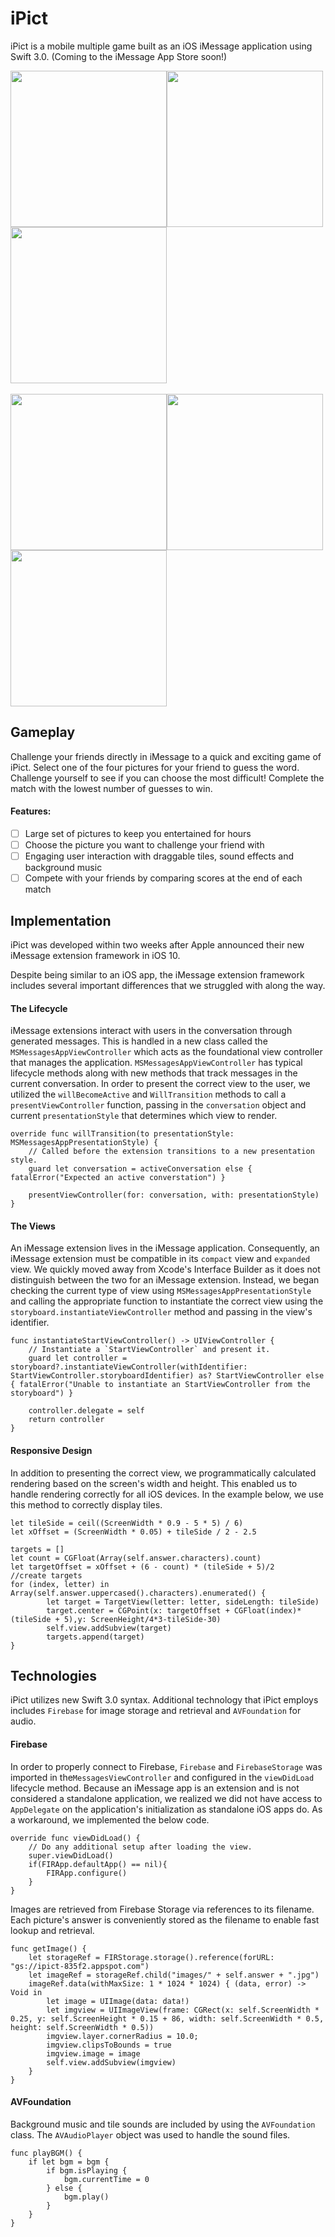 # iPict
iPict is a mobile multiple game built as an iOS iMessage application using Swift 3.0. (Coming to the iMessage App Store soon!)

<img src="https://github.com/Jlinnister/iPict/blob/master/screenshots/start.png?raw=true" width=250 ><img src="https://github.com/Jlinnister/iPict/blob/master/screenshots/new.png?raw=true" width=250 ><img src="https://github.com/Jlinnister/iPict/blob/master/screenshots/message.png?raw=true" width=250 >
<br><br>
<img src="https://github.com/Jlinnister/iPict/blob/master/screenshots/turn.png?raw=true" width=250 ><img src="https://github.com/Jlinnister/iPict/blob/master/screenshots/goodjob.png?raw=true" width=250 ><img src="https://github.com/Jlinnister/iPict/blob/master/screenshots/win.png?raw=true" width=250 >

## Gameplay
Challenge your friends directly in iMessage to a quick and exciting game of iPict. Select one of the four pictures for your friend to guess the word. Challenge yourself to see if you can choose the most difficult! Complete the match with the lowest number of guesses to win.

#### Features:
- [ ] Large set of pictures to keep you entertained for hours
- [ ] Choose the picture you want to challenge your friend with
- [ ] Engaging user interaction with draggable tiles, sound effects and background music
- [ ] Compete with your friends by comparing scores at the end of each match

## Implementation
iPict was developed within two weeks after Apple announced their new iMessage extension framework in iOS 10.

Despite being similar to an iOS app, the iMessage extension framework includes several important differences that we struggled with along the way.

#### The Lifecycle
iMessage extensions interact with users in the conversation through generated messages. This is handled in a new class called the `MSMessagesAppViewController` which acts as the foundational view controller that manages the application. `MSMessagesAppViewController` has typical lifecycle methods along with new methods that track messages in the current conversation. In order to present the correct view to the user, we utilized the `willBecomeActive` and `WillTransition` methods to call a `presentViewController` function, passing in the `conversation` object and current `presentationStyle` that determines which view to render.

```
override func willTransition(to presentationStyle: MSMessagesAppPresentationStyle) {
    // Called before the extension transitions to a new presentation style.
    guard let conversation = activeConversation else { fatalError("Expected an active converstation") }

    presentViewController(for: conversation, with: presentationStyle)
}
```
#### The Views
An iMessage extension lives in the iMessage application. Consequently, an iMessage extension must be compatible in its `compact` view and `expanded` view. We quickly moved away from Xcode's Interface Builder as it does not distinguish between the two for an iMessage extension. Instead, we began checking the current type of view using `MSMessagesAppPresentationStyle` and calling the appropriate function to instantiate the correct view using the `storyboard.instantiateViewController` method and passing in the view's identifier.

```
func instantiateStartViewController() -> UIViewController {
    // Instantiate a `StartViewController` and present it.
    guard let controller = storyboard?.instantiateViewController(withIdentifier: StartViewController.storyboardIdentifier) as? StartViewController else { fatalError("Unable to instantiate an StartViewController from the storyboard") }

    controller.delegate = self
    return controller
}
```

#### Responsive Design
In addition to presenting the correct view, we programmatically calculated rendering based on the screen's width and height. This enabled us to handle rendering correctly for all iOS devices. In the example below, we use this method to correctly display tiles.

```
let tileSide = ceil((ScreenWidth * 0.9 - 5 * 5) / 6)
let xOffset = (ScreenWidth * 0.05) + tileSide / 2 - 2.5

targets = []
let count = CGFloat(Array(self.answer.characters).count)
let targetOffset = xOffset + (6 - count) * (tileSide + 5)/2
//create targets
for (index, letter) in Array(self.answer.uppercased().characters).enumerated() {
        let target = TargetView(letter: letter, sideLength: tileSide)
        target.center = CGPoint(x: targetOffset + CGFloat(index)*(tileSide + 5),y: ScreenHeight/4*3-tileSide-30)
        self.view.addSubview(target)
        targets.append(target)
}
```

## Technologies
iPict utilizes new Swift 3.0 syntax. Additional technology that iPict employs includes `Firebase` for image storage and retrieval and `AVFoundation` for audio.

#### Firebase
In order to properly connect to Firebase, `Firebase` and `FirebaseStorage` was imported in the`MessagesViewController` and configured in the `viewDidLoad` lifecycle method. Because an iMessage app is an extension and is not considered a standalone application, we realized we did not have access to `AppDelegate` on the application's initialization as standalone iOS apps do. As a workaround, we implemented the below code.

```
override func viewDidLoad() {
    // Do any additional setup after loading the view.
    super.viewDidLoad()
    if(FIRApp.defaultApp() == nil){
        FIRApp.configure()
    }
}
```

Images are retrieved from Firebase Storage via references to its filename. Each picture's answer is conveniently stored as the filename to enable fast lookup and retrieval.

```
func getImage() {
    let storageRef = FIRStorage.storage().reference(forURL: "gs://ipict-835f2.appspot.com")
    let imageRef = storageRef.child("images/" + self.answer + ".jpg")
    imageRef.data(withMaxSize: 1 * 1024 * 1024) { (data, error) -> Void in
        let image = UIImage(data: data!)
        let imgview = UIImageView(frame: CGRect(x: self.ScreenWidth * 0.25, y: self.ScreenHeight * 0.15 + 86, width: self.ScreenWidth * 0.5, height: self.ScreenWidth * 0.5))
        imgview.layer.cornerRadius = 10.0;
        imgview.clipsToBounds = true
        imgview.image = image
        self.view.addSubview(imgview)
    }
}
```

#### AVFoundation
Background music and tile sounds are included by using the `AVFoundation` class. The `AVAudioPlayer` object was used to handle the sound files.

```
func playBGM() {
    if let bgm = bgm {
        if bgm.isPlaying {
            bgm.currentTime = 0
        } else {
            bgm.play()
        }
    }
}
```
